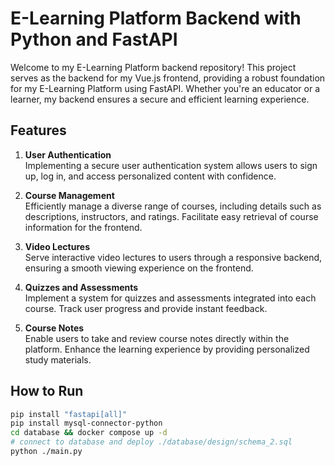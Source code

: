 # E-Learning Platform Backend with Python and FastAPI
Welcome to my E-Learning Platform backend repository! This project serves as the backend for my Vue.js frontend, providing a robust foundation for my E-Learning Platform using FastAPI. Whether you're an educator or a learner, my backend ensures a secure and efficient learning experience.

## Features
1. **User Authentication**  
Implementing a secure user authentication system allows users to sign up, log in, and access personalized content with confidence.

2. **Course Management**  
Efficiently manage a diverse range of courses, including details such as descriptions, instructors, and ratings. Facilitate easy retrieval of course information for the frontend.

3. **Video Lectures**  
Serve interactive video lectures to users through a responsive backend, ensuring a smooth viewing experience on the frontend.

4. **Quizzes and Assessments**  
Implement a system for quizzes and assessments integrated into each course. Track user progress and provide instant feedback.

5. **Course Notes**  
Enable users to take and review course notes directly within the platform. Enhance the learning experience by providing personalized study materials.

## How to Run
```bash
pip install "fastapi[all]"
pip install mysql-connector-python
cd database && docker compose up -d
# connect to database and deploy ./database/design/schema_2.sql
python ./main.py
```
